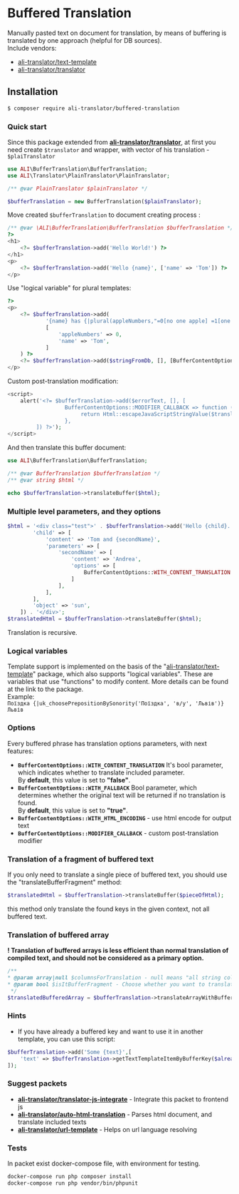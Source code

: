 # Buffered Translation

Manually pasted text on document for translation, by means of buffering is translated by one approach (helpful for DB sources).<br>
Include vendors:
 * [ali-translator/text-template](https://github.com/ali-translator/text-template)
 * [ali-translator/translator](https://github.com/ali-translator/translator) 

## Installation

```bash
$ composer require ali-translator/buffered-translation
```

### Quick start

Since this package extended from <b>[ali-translator/translator](https://github.com/ali-translator/translator)</b>,
at first you need create `$translator` and wrapper, with vector of his translation - `$plaiTranslator`

```php
use ALI\BufferTranslation\BufferTranslation;
use ALI\Translator\PlainTranslator\PlainTranslator;

/** @var PlainTranslator $plainTranslator */

$bufferTranslation = new BufferTranslation($plainTranslator);
```

Move created `$bufferTranslation` to document creating process :

```php
/** @var \ALI\BufferTranslation\BufferTranslation $bufferTranslation */
?>
<h1>
    <?= $bufferTranslation->add('Hello World!') ?>
</h1>
<p>
    <?= $bufferTranslation->add('Hello {name}', ['name' => 'Tom']) ?>    
</p>
```

Use "logical variable" for plural templates: 
```php
?>
<p>
    <?= $bufferTranslation->add(
            '{name} has {|plural(appleNumbers,"=0[no one apple] =1[one apple] other[many apples]")}', 
            [
                'appleNumbers' => 0,
                'name' => 'Tom',
            ]
    ) ?>
    <?= $bufferTranslation->add($stringFromDb, [], [BufferContentOptions::OPTION_WITH_HTML_ENCODING => true]) ?>  
</p>
```
Custom post-translation modification:
```php
<script>
    alert('<?= $bufferTranslation->add($errorText, [], [
                  BufferContentOptions::MODIFIER_CALLBACK => function (string $translation): string {
                       return Html::escapeJavaScriptStringValue($translation);
                  },
         ]) ?>');
</script>
```

And then translate this buffer document:

```php
use ALI\BufferTranslation\BufferTranslation;

/** @var BufferTranslation $bufferTranslation */
/** @var string $html */

echo $bufferTranslation->translateBuffer($html);
```

### Multiple level parameters, and they options

```php
$html = '<div class="test">' . $bufferTranslation->add('Hello {child}. Hi {object}', [
        'child' => [
            'content' => 'Tom and {secondName}',
            'parameters' => [
                'secondName' => [
                    'content' => 'Andrea',
                    'options' => [
                        BufferContentOptions::WITH_CONTENT_TRANSLATION => true,
                    ]
                ],
            ],
        ],
        'object' => 'sun',
    ]) . '</div>';
$translatedHtml = $bufferTranslation->translateBuffer($html);
```
Translation is recursive.


### Logical variables
Template support is implemented on the basis of the "[ali-translator/text-template](https://github.com/ali-translator/text-template)" package, which also supports "logical variables". These are variables that use "functions" to modify content. More details can be found at the link to the package.<br>
Example:<br>
```Поїздка {|uk_choosePrepositionBySonority('Поїздка', 'в/у', 'Львів')} Львів```

### Options
Every buffered phrase has translation options parameters, with next features:
 
* <b>`BufferContentOptions::WITH_CONTENT_TRANSLATION`</b> It's bool parameter, which indicates whether to translate included parameter.<br>
By <b>default</b>, this value is set to <b>"false"</b>.  
* <b>`BufferContentOptions::WITH_FALLBACK`</b> Bool parameter, which determines whether the original text will be returned if no translation is found.<br> 
By <b>default</b>, this value is set to <b>"true"</b>.
* <b>`BufferContentOptions::WITH_HTML_ENCODING`</b> - use html encode for output text 
* <b>`BufferContentOptions::MODIFIER_CALLBACK`</b> - custom post-translation modifier 


### Translation of a fragment of buffered text

If you only need to translate a single piece of buffered text, you should use the "translateBufferFragment" method:
```php
$translatedHtml = $bufferTranslation->translateBuffer($pieceOfHtml);
```
this method only translate the found keys in the given context, not all buffered text.

### Translation of buffered array

<b>! Translation of buffered arrays is less efficient than normal translation of compiled text, and should not be considered as a primary option.</b>

```php
/**
* @param array|null $columnsForTranslation - null means "all string columns"
* @param bool $isItBufferFragment - Choose whether you want to translate the entire buffer or only the existing keys in the text
 */
$translatedBufferedArray = $bufferTranslation->translateArrayWithBuffers($bufferedArray, $columnsForTrnasl, $columnsForTranslation);
```

### Hints
* If you have already a buffered key and want to use it in another template, you can use this script:
```php
$bufferTranslation->add('Some {text}',[
    'text' => $bufferTranslation->getTextTemplateItemByBufferKey($alreadyBufferedTextKey) 
]);
```

### Suggest packets
* <b>[ali-translator/translator-js-integrate](https://github.com/ali-translator/translator-js-integrate)</b> - Integrate this packet to frontend js
* <b>[ali-translator/auto-html-translation](https://github.com/ali-translator/auto-html-translation)</b> - Parses html document, and translate included texts
* <b>[ali-translator/url-template](https://github.com/ali-translator/url-template)</b> - Helps on url language resolving

### Tests
In packet exist docker-compose file, with environment for testing.
```bash
docker-compose run php composer install
docker-compose run php vendor/bin/phpunit
```
